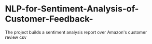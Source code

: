 # NLP-for-Sentiment-Analysis-of-Customer-Feedback-
The project builds  a sentiment analysis report over Amazon's customer review csv
